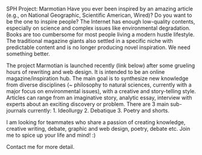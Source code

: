 SPH Project: Marmotian
Have you ever been inspired by an amazing article (e.g., on National Geographic, Scientific American, Wired)? Do you want to be the one to inspire people? The Internet has enough low-quality contents, especially on science and complex issues like environmental degradation. Books are too cumbersome for most people living a modern hustle lifestyle. The traditional magazine giants also settled in a specific niche with predictable content and is no longer producing novel inspiration. We need something better.

The project Marmotian is launched recently (link below) after some grueling hours of rewriting and web design. It is intended to be an online magazine/inspiration hub. The main goal is to synthesize new knowledge from diverse disciplines (~ philosophy to natural sciences, currently with a major focus on environmental issues), with a creative and story-telling style. Articles can range from an imaginative story, analytic essay, interview with experts about an exciting discovery or problem. There are 3 main sub-journals currently: 1. Ideollurgy 2. Debatique 3. Poetry and shorts.

I am looking for teammates who share a passion of creating knowledge, creative writing, debate, graphic and web design, poetry, debate etc. Join me to spice up your life and mind! :) 

Contact me for more detail.

